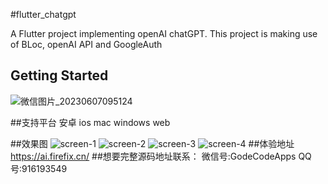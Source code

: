 #flutter_chatgpt

A Flutter project implementing openAI chatGPT.
This project is making use of BLoc, openAI API and GoogleAuth
## Getting Started
![微信图片_20230607095124](https://github.com/PengyanMingJack/flutter_ChatGPT/assets/15820159/af287508-fb09-4c09-9871-9dd4ce85938c)

##支持平台 安卓 ios mac windows web

##效果图
![screen-1](https://github.com/PengyanMingJack/flutter_ChatGPT/assets/15820159/d9469f73-44d9-4be3-a1fc-b495e4afbea6) ![screen-2](https://github.com/PengyanMingJack/flutter_ChatGPT/assets/15820159/0b576fcb-99c5-4bdf-b622-785f3c96392f) ![screen-3](https://github.com/PengyanMingJack/flutter_ChatGPT/assets/15820159/bc9c4e7d-4937-414d-8704-f32322579b39) ![screen-4](https://github.com/PengyanMingJack/flutter_ChatGPT/assets/15820159/e41c40ff-15fb-4189-9993-f8f88fa68789)
##体验地址
https://ai.firefix.cn/
##想要完整源码地址联系：
微信号:GodeCodeApps
QQ号:916193549
